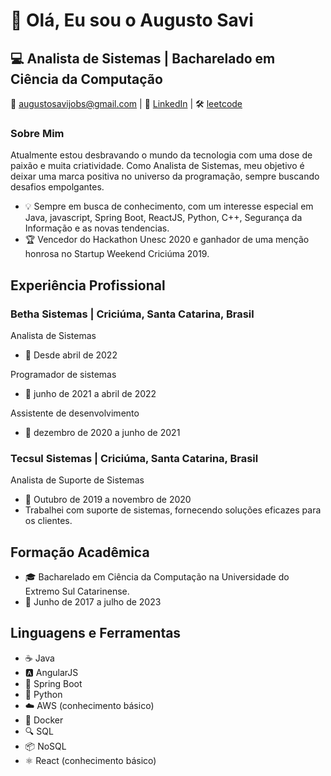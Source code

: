 # 👋 Olá, Eu sou o Augusto Savi

## 💻 Analista de Sistemas | Bacharelado em Ciência da Computação

📧 augustosavijobs@gmail.com | 💼 [LinkedIn](https://www.linkedin.com/in/augustosavi) | 🛠️ [leetcode](https://leetcode.com/AugustoSavi/)

### Sobre Mim

Atualmente estou desbravando o mundo da tecnologia com uma dose de paixão e muita criatividade. Como Analista de Sistemas, meu objetivo é deixar uma marca positiva no universo da programação, sempre buscando desafios empolgantes.

- 💡 Sempre em busca de conhecimento, com um interesse especial em Java, javascript, Spring Boot, ReactJS, Python, C++, Segurança da Informação e as novas tendencias.
- 🏆 Vencedor do Hackathon Unesc 2020 e ganhador de uma menção honrosa no Startup Weekend Criciúma 2019.

## Experiência Profissional

### Betha Sistemas | Criciúma, Santa Catarina, Brasil
Analista de Sistemas
- 📅 Desde abril de 2022

Programador de sistemas
- 📅  junho de 2021 a abril de 2022

Assistente de desenvolvimento
- 📅  dezembro de 2020 a junho de 2021

### Tecsul Sistemas | Criciúma, Santa Catarina, Brasil
Analista de Suporte de Sistemas
- 📅 Outubro de 2019 a novembro de 2020
- Trabalhei com suporte de sistemas, fornecendo soluções eficazes para os clientes.

## Formação Acadêmica

- 🎓 Bacharelado em Ciência da Computação na Universidade do Extremo Sul Catarinense.
- 📆 Junho de 2017 a julho de 2023

## Linguagens e Ferramentas

- ☕ Java
- 🅰️ AngularJS
- 🌱 Spring Boot
- 🐍 Python
- ☁️ AWS (conhecimento básico)
- 🐳 Docker
- 🔍 SQL
- 📦 NoSQL
- ⚛️ React (conhecimento básico)
